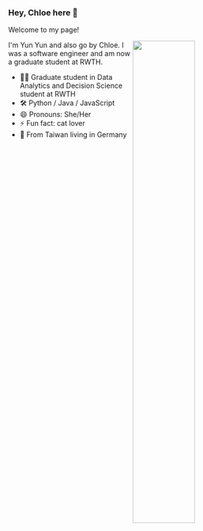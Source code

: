 ### Hey, Chloe here 👋
Welcome to my page!

[<img align="right" width="50%" src="https://github-readme-stats.vercel.app/api/top-langs/?username=yunyunyang&layout=compact">](https://github.com/yunyunyang/github-readme-stats)


I'm Yun Yun and also go by Chloe. I was a software engineer and am now a graduate student at RWTH.

- 👩‍💻 Graduate student in Data Analytics and Decision Science student at RWTH
- 🛠 Python / Java / JavaScript
- 😄 Pronouns: She/Her
- ⚡ Fun fact: cat lover
- 📍 From Taiwan living in Germany

<!--
**yunyunyang/yunyunyang** is a ✨ _special_ ✨ repository because its `README.md` (this file) appears on your GitHub profile.

Here are some ideas to get you started:

- 🔭 I’m currently working on ...
- 🌱 I’m currently learning ...
- 👯 I’m looking to collaborate on ...
- 🤔 I’m looking for help with ...
- 💬 Ask me about ...
- 📫 How to reach me: ...
- 😄 Pronouns: ...
- ⚡ Fun fact: ...
-->
